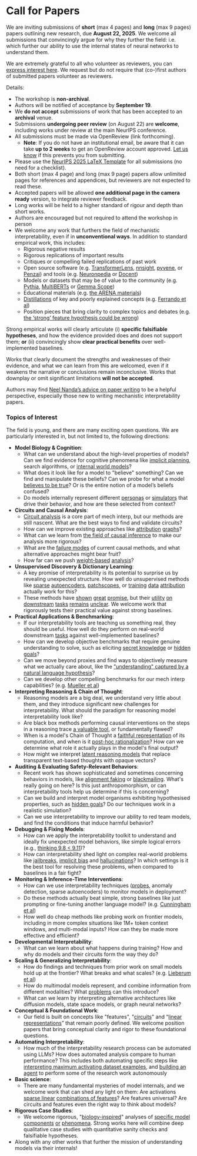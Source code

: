 # Call for Papers
We are inviting submissions of **short** (max 4 pages) and **long** (max 9 pages) papers outlining new research, due **August 22, 2025**. We welcome all submissions that convincingly argue for why they further the field: i.e. which further our ability to use the internal states of neural networks to understand them. 

We are extremely grateful to all who volunteer as reviewers, you can [express interest here](https://www.google.com/url?q=https://docs.google.com/forms/d/e/1FAIpQLSdiw1SJllzoTz_nqzDTzTOGb9DV3W_truQyh-WvYj_QGIi7Mg/viewform?usp%3Ddialog&sa=D&source=editors&ust=1753459666791458&usg=AOvVaw2FKCD2XZvTb28Lhe8mE7DK). We request but do not require that (co-)first authors of submitted papers volunteer as reviewers. 

Details: 
* The workshop is **non-archival**.
* Authors will be notified of acceptance by **September 19**.
* We **do not accept** submissions of work that has been accepted to an **archival** venue.
* Submissions **undergoing peer review** (on August 22) are **welcome**, including works under review at the main NeurIPS conference.
* All submissions must be made via OpenReview (link forthcoming).
  * **Note**: If you do not have an institutional email, be aware that it can take **up to 2 weeks** to get an OpenReview account approved. [Let us know](mailto:neurips2025@mechinterpworkshop.com) if this prevents you from submitting.
* Please use the [NeurIPS 2025 LaTeX Template](https://www.google.com/url?q=https://media.neurips.cc/Conferences/NeurIPS2025/Styles.zip&sa=D&source=editors&ust=1753459666792743&usg=AOvVaw2NSPjp6zMGe2CveFpcE48U) for all submissions (no need for a checklist).
* Both short (max 4 page) and long (max 9 page) papers allow unlimited pages for references and appendices, but reviewers are not expected to read these.
* Accepted papers will be allowed **one additional page in the camera ready** version, to integrate reviewer feedback.
* Long works will be held to a higher standard of rigour and depth than short works.
* Authors are encouraged but not required to attend the workshop in person
* We welcome any work that furthers the field of mechanistic interpretability, even if in **unconventional ways**. In addition to standard empirical work, this includes:
  * Rigorous negative results
  * Rigorous replications of important results
  * Critiques or compelling failed replications of past work
  * Open source software (e.g. [TransformerLens](https://www.google.com/url?q=https://github.com/neelnanda-io/TransformerLens&sa=D&source=editors&ust=1753459666793815&usg=AOvVaw1Dx65JaXLZ1dyJRJJZ5NB5), [nnsight](https://www.google.com/url?q=https://github.com/ndif-team/nnsight&sa=D&source=editors&ust=1753459666793885&usg=AOvVaw2uFNgLv7sJf5Zbzwr46h4t), [pyvene](https://www.google.com/url?q=https://github.com/stanfordnlp/pyvene/tree/main/pyvene/models/mlp&sa=D&source=editors&ust=1753459666793965&usg=AOvVaw3L4DfHeP7QyRJcn_RAnqqw), or [Penzai](https://www.google.com/url?q=https://github.com/google-deepmind/penzai&sa=D&source=editors&ust=1753459666794044&usg=AOvVaw27BUCOO90kqkvbh1VCdvdz)) and tools (e.g. [Neuronpedia](https://www.google.com/url?q=http://neuronpedia.org&sa=D&source=editors&ust=1753459666794122&usg=AOvVaw2CJ9gf1fSeGIqhxZBt4R2j) or [Docent](https://www.google.com/url?q=https://transluce.org/introducing-docent&sa=D&source=editors&ust=1753459666794199&usg=AOvVaw1fR5kSNXBa8ga9L2Q9iqjF))
  * Models or datasets that may be of value to the community (e.g. [Pythia](https://www.google.com/url?q=https://arxiv.org/abs/2304.01373&sa=D&source=editors&ust=1753459666794348&usg=AOvVaw3sYyc8ydAygdVNk7zdO754), [MultiBERTs](https://www.google.com/url?q=https://arxiv.org/abs/2106.16163&sa=D&source=editors&ust=1753459666794411&usg=AOvVaw23s4xHCtTkxaZe6-qFxX3P) or [Gemma Scope](https://www.google.com/url?q=https://arxiv.org/abs/2408.05147&sa=D&source=editors&ust=1753459666794476&usg=AOvVaw3EBt6sNWaq2zf0Y3KT3HGx))
  * Educational materials (e.g. [the ARENA materials](https://www.google.com/url?q=https://arena3-chapter1-transformer-interp.streamlit.app/&sa=D&source=editors&ust=1753459666794617&usg=AOvVaw39dYMdv72KauhwfHesckrx))
  * [Distillations](https://www.google.com/url?q=https://distill.pub/2017/research-debt/&sa=D&source=editors&ust=1753459666794732&usg=AOvVaw3OpePCqKS4T1bFWa8hxcPN) of key and poorly explained concepts (e.g. [Ferrando et al](https://www.google.com/url?q=https://arxiv.org/abs/2405.00208&sa=D&source=editors&ust=1753459666794909&usg=AOvVaw1FZDuBv1AZXqnYLo18iIvl))
  * Position pieces that bring clarity to complex topics and debates (e.g. [the ‘strong’ feature hypothesis could be wrong](https://www.google.com/url?q=https://www.alignmentforum.org/posts/tojtPCCRpKLSHBdpn/the-strong-feature-hypothesis-could-be-wrong&sa=D&source=editors&ust=1753459666795269&usg=AOvVaw0JEycMfOD4B6ZjYinGpX88))

Strong empirical works will clearly articulate (i) **specific falsifiable hypotheses**, and how the evidence provided does and does not support them; **or** (ii) convincingly show **clear practical benefits** over well-implemented baselines. 

Works that clearly document the strengths and weaknesses of their evidence, and what we can learn from this are welcomed, even if it weakens the narrative or conclusions remain inconclusive. Works that downplay or omit significant limitations **will not be accepted**. 

Authors may find [Neel Nanda’s advice on paper writing](https://www.google.com/url?q=https://www.alignmentforum.org/posts/eJGptPbbFPZGLpjsp/highly-opinionated-advice-on-how-to-write-ml-papers&sa=D&source=editors&ust=1753459666796252&usg=AOvVaw33KqkcIPzVLeVrmNfy6a7j) to be a helpful perspective, especially those new to writing mechanistic interpretability papers. 
### Topics of Interest
The field is young, and there are many exciting open questions. We are particularly interested in, but not limited to, the following directions: 
* **Model Biology & Cognition**:
  * What can we understand about the high-level properties of models? Can we find evidence for cognitive phenomena like [implicit planning](https://www.google.com/url?q=https://transformer-circuits.pub/2025/attribution-graphs/biology.html%23dives-poems&sa=D&source=editors&ust=1753459666797005&usg=AOvVaw0rA9r6JUh2dRcuzZCgww4R), search algorithms, or [internal world models](https://www.google.com/url?q=https://arxiv.org/abs/2210.13382&sa=D&source=editors&ust=1753459666797162&usg=AOvVaw0RhEr0TKcWPP2bkiHG888Z)?
  * What does it look like for a model to "believe" something? Can we find and manipulate these beliefs? Can we probe for what a model [believes to be true](https://www.google.com/url?q=https://arxiv.org/abs/2310.06824&sa=D&source=editors&ust=1753459666797456&usg=AOvVaw0oIr43FIBbhY6fpWkrf1l4)? Or is the entire notion of a model’s beliefs confused?
  * Do models internally represent different [personas](https://www.google.com/url?q=https://arxiv.org/abs/2406.12094&sa=D&source=editors&ust=1753459666797700&usg=AOvVaw25fmkCGSZOZlDNJjwn1xc6) or [simulators](https://www.google.com/url?q=https://www.nature.com/articles/s41586-023-06647-8&sa=D&source=editors&ust=1753459666797813&usg=AOvVaw2Dx5haM0F32PCV0TDbE77a) that drive their behavior, and how are these selected from context?
* **Circuits and Causal Analysis**:
  * [Circuit analysis](https://www.google.com/url?q=https://distill.pub/2020/circuits/zoom-in/&sa=D&source=editors&ust=1753459666798104&usg=AOvVaw27MGidErPrB_KqbbTrtwNF) is a core part of mech interp, but our methods are still nascent. What are the best ways to find and validate circuits?
  * How can we improve existing approaches like [attribution](https://www.google.com/url?q=https://arxiv.org/abs/2406.11944&sa=D&source=editors&ust=1753459666798437&usg=AOvVaw14llKnoziYS3q6nXslJEFq) [graphs](https://www.google.com/url?q=https://transformer-circuits.pub/2025/attribution-graphs/methods.html&sa=D&source=editors&ust=1753459666798526&usg=AOvVaw1Rbca2lAAR5yp_kBv1F81y)?
  * What can we learn from [the field of causal inference](https://www.google.com/url?q=https://arxiv.org/abs/2407.04690&sa=D&source=editors&ust=1753459666798673&usg=AOvVaw21EF-Q5PYmh3NQU4j2gYm9) to make our analysis more rigorous?
  * What are the [failure modes](https://www.google.com/url?q=https://arxiv.org/abs/2307.15771&sa=D&source=editors&ust=1753459666798816&usg=AOvVaw3pLDj8UY5lAkcNWaahTusi) of current causal methods, and what alternative approaches might bear fruit?
  * How far can we push [weight-based](https://www.google.com/url?q=https://arxiv.org/abs/2301.05217&sa=D&source=editors&ust=1753459666798999&usg=AOvVaw05u3JkXFfaJytP8VGRquuG) [analysis](https://www.google.com/url?q=https://arxiv.org/abs/2410.08417&sa=D&source=editors&ust=1753459666799089&usg=AOvVaw19BoD5z20gieSl9cyR214t)?
* **Unsupervised Discovery & Dictionary Learning**:
  * A key promise of interpretability is its potential to surprise us by revealing unexpected structure. How well do unsupervised methods like [sparse](https://www.google.com/url?q=https://arxiv.org/abs/2103.15949&sa=D&source=editors&ust=1753459666799411&usg=AOvVaw0a7Ae_wAZzxiwGplFY99T2) [autoencoders](https://www.google.com/url?q=https://transformer-circuits.pub/2023/monosemantic-features&sa=D&source=editors&ust=1753459666799495&usg=AOvVaw0mKxLrVK1O0nPQl-hZmCIY), [patch](https://www.google.com/url?q=https://arxiv.org/abs/2401.06102&sa=D&source=editors&ust=1753459666799567&usg=AOvVaw0cfnYgod6EL-C91DNI9hjP)[scopes](https://www.google.com/url?q=https://arxiv.org/abs/2403.10949v2&sa=D&source=editors&ust=1753459666799618&usg=AOvVaw2_M7AFklsvWuaFvNNwwylx), or [training](https://www.google.com/url?q=https://proceedings.mlr.press/v70/koh17a?ref%3Dhttps://githubhelp.com&sa=D&source=editors&ust=1753459666799703&usg=AOvVaw1UH75Ze7UrvW-xA19QZQge) [data](https://www.google.com/url?q=https://arxiv.org/abs/2308.03296&sa=D&source=editors&ust=1753459666799765&usg=AOvVaw3mV00aiFTT6FHk8zDrupe-) [attribution](https://www.google.com/url?q=https://arxiv.org/abs/2205.11482&sa=D&source=editors&ust=1753459666799841&usg=AOvVaw0mich5rRToPrikFgPAUZAk) actually work for this?
  * These methods have [shown](https://www.google.com/url?q=https://transformer-circuits.pub/2024/scaling-monosemanticity/index.html&sa=D&source=editors&ust=1753459666799991&usg=AOvVaw3_b9a6AaMXCX8boUM6EKuO) [great](https://www.google.com/url?q=https://transformer-circuits.pub/2025/attribution-graphs/biology.html&sa=D&source=editors&ust=1753459666800070&usg=AOvVaw3sVNZb7DAT7ApL_p6Xuc12) [promise](https://www.google.com/url?q=https://arxiv.org/abs/2503.10965&sa=D&source=editors&ust=1753459666800135&usg=AOvVaw2Iotl9FCOZQFIxN0AgSYQ1), but their [utility](https://www.google.com/url?q=https://arxiv.org/abs/2502.16681&sa=D&source=editors&ust=1753459666800202&usg=AOvVaw3ATPZVmA6jNx1kLU9LSmft) [on](https://www.google.com/url?q=https://www.tilderesearch.com/blog/sieve&sa=D&source=editors&ust=1753459666800262&usg=AOvVaw36-Fo-eKDsN507mkvfL3bb) [downstream](https://www.google.com/url?q=https://arxiv.org/abs/2501.17148&sa=D&source=editors&ust=1753459666800355&usg=AOvVaw1BR0SuT1IJGhajSwmebuMq) [tasks](https://www.google.com/url?q=https://transformer-circuits.pub/2024/features-as-classifiers/index.html&sa=D&source=editors&ust=1753459666800433&usg=AOvVaw3Jl4SwPLM0O5mkDIYOLY1m) [remains](https://www.google.com/url?q=https://arxiv.org/abs/2502.04382&sa=D&source=editors&ust=1753459666800491&usg=AOvVaw1qdKcrZkC9r7qK7BBFZajC) [unclear](https://www.google.com/url?q=https://www.alignmentforum.org/posts/4uXCAJNuPKtKBsi28/negative-results-for-saes-on-downstream-tasks&sa=D&source=editors&ust=1753459666800588&usg=AOvVaw3HALgRMNzwQGNyd1Q3J6xI). We welcome work that rigorously tests their practical value against strong baselines.
* **Practical Applications & Benchmarking**:
  * If our interpretability tools are teaching us something real, they should be useful. How well do they perform on real-world downstream [tasks](https://www.google.com/url?q=https://www.lesswrong.com/posts/wGRnzCFcowRCrpX4Y/downstream-applications-as-validation-of-interpretability&sa=D&source=editors&ust=1753459666801002&usg=AOvVaw3Sr7Lw8s1xd075O68qeEv3) against well-implemented baselines?
  * How can we develop objective benchmarks that require genuine understanding to solve, such as eliciting [secret knowledge](https://www.google.com/url?q=https://arxiv.org/abs/2505.14352&sa=D&source=editors&ust=1753459666801303&usg=AOvVaw20xm9dj7Gu0DKTAQAT4yMC) or [hidden goals](https://www.google.com/url?q=https://arxiv.org/abs/2503.10965&sa=D&source=editors&ust=1753459666801401&usg=AOvVaw1F8VrY4Cvofty1WwmenNL5)?
  * Can we move beyond proxies and find ways to objectively measure what we actually care about, like the ["understanding" captured by a natural language hypothesis](https://www.google.com/url?q=https://arxiv.org/abs/2502.04382&sa=D&source=editors&ust=1753459666801705&usg=AOvVaw0CsIDVowoVY3vr-mcqIoG2)?
  * Can we develop other compelling benchmarks for our mech interp capabilities? (e.g. [Mueller et al](https://www.google.com/url?q=https://arxiv.org/abs/2504.13151&sa=D&source=editors&ust=1753459666801880&usg=AOvVaw31Ua-lpu40JOgVZFqAmKsE))
* **Interpreting Reasoning & Chain of Thought**:
  * Reasoning models are a big deal, we understand very little about them, and they introduce significant new challenges for interpretability. What should the paradigm for reasoning model interpretability look like?
  * Are black box methods performing causal interventions on the steps in a reasoning trace [a valuable tool](https://www.google.com/url?q=https://arxiv.org/abs/2506.19143&sa=D&source=editors&ust=1753459666802458&usg=AOvVaw1w-COv69gGTDB4yvTojnkr), or fundamentally flawed?
  * When is a model's Chain of Thought a [faithful representation](https://www.google.com/url?q=https://arxiv.org/abs/2305.04388&sa=D&source=editors&ust=1753459666802702&usg=AOvVaw0Fxt6oA0yoEUeZwUA1LRRh) of its computation, and when is it [post-hoc rationalization](https://www.google.com/url?q=https://arxiv.org/abs/2503.08679&sa=D&source=editors&ust=1753459666802873&usg=AOvVaw2UD2GL_S-NYbbDIqfQZFv6)? How can we determine what role it actually plays in the model's final output?
  * How might we interpret [latent reasoning models](https://www.google.com/url?q=https://arxiv.org/abs/2412.06769&sa=D&source=editors&ust=1753459666803131&usg=AOvVaw0bgXHZ7w9-lcXOVNdYsZdn) that replace transparent text-based thoughts with opaque vectors?
* **Auditing & Evaluating Safety-Relevant Behaviors**:
  * Recent work has shown sophisticated and sometimes concerning behaviors in models, like [alignment faking](https://www.google.com/url?q=https://arxiv.org/abs/2412.14093&sa=D&source=editors&ust=1753459666803498&usg=AOvVaw0Y0h0VQBnjI2OyWjlQkQK3) or [blackmailing](https://www.google.com/url?q=https://www.anthropic.com/research/agentic-misalignment&sa=D&source=editors&ust=1753459666803594&usg=AOvVaw3SVetj3vAxlppoGQ9VjAud). What's really going on here? Is this just anthropomorphism, or can interpretability tools help us determine if this is concerning?
  * Can we build and interpret model organisms exhibiting hypothesised properties, such as [hidden goals](https://www.google.com/url?q=https://arxiv.org/abs/2503.10965&sa=D&source=editors&ust=1753459666803885&usg=AOvVaw22upIRwRCaSTK0vkAXVFII)? Do our techniques work in a realistic simulation?
  * Can we use interpretability to improve our ability to red team models, and find the conditions that induce harmful behavior?
* **Debugging & Fixing Models**:
  * How can we apply the interpretability toolkit to understand and ideally fix unexpected model behaviors, like simple logical errors (e.g., [thinking 9.8 < 9.11](https://www.google.com/url?q=https://transluce.org/observability-interface&sa=D&source=editors&ust=1753459666804463&usg=AOvVaw3VcbrMF5ijcyuboaJe8jS-))?
  * How can interpretability shed light on complex real-world problems like [jailbreaks](https://www.google.com/url?q=https://transformer-circuits.pub/2025/attribution-graphs/biology.html%23dives-jailbreak&sa=D&source=editors&ust=1753459666804682&usg=AOvVaw1xCiCkUYsZN0dMWBN6OiJ3), [implicit bias](https://www.google.com/url?q=https://arxiv.org/abs/2506.10922&sa=D&source=editors&ust=1753459666804779&usg=AOvVaw0lhfAzBDwd9BS7_YEuRG7Q) and [hallucinations](https://www.google.com/url?q=https://arxiv.org/abs/2411.14257&sa=D&source=editors&ust=1753459666804881&usg=AOvVaw1FpJA5xRX0RyUbog7j6gpr)? In which settings is it the best tool for resolving these problems, when compared to baselines in a fair fight?
* **Monitoring & Inference-Time Interventions**:
  * How can we use interpretability techniques ([probes](https://www.google.com/url?q=https://arxiv.org/abs/2102.12452&sa=D&source=editors&ust=1753459666805376&usg=AOvVaw1V0VUNpB_pHOvJ5fxLEEA8), anomaly detection, sparse autoencoders) to monitor models in deployment?
  * Do these methods actually beat simple, strong baselines like just prompting or fine-tuning another language model? (e.g. [Cunningham et al](https://www.google.com/url?q=https://alignment.anthropic.com/2025/cheap-monitors/&sa=D&source=editors&ust=1753459666805739&usg=AOvVaw2ys1wMUhn6F-ZB6QL_t7H2))
  * How well do cheap methods like probing work on frontier models, including in more complex situations like 1M+ token context windows, and multi-modal inputs? How can they be made more effective and efficient?
* **Developmental Interpretability**:
  * What can we learn about what happens during training? How and why do models and their circuits form the way they do?
* **Scaling & Generalizing Interpretability**:
  * How do findings and techniques from prior work on small models hold up at the frontier? What breaks and what scales? (e.g. [Lieberum et al](https://www.google.com/url?q=https://arxiv.org/abs/2307.09458&sa=D&source=editors&ust=1753459666806637&usg=AOvVaw3Ozp0DbfhsjjK9yhN_eKxZ))
  * How do multimodal models represent, and combine information from different modalities? What [problems](https://www.google.com/url?q=https://openreview.net/pdf?id%3DVUhRdZp8ke&sa=D&source=editors&ust=1753459666806849&usg=AOvVaw0K_GiMf7VzYRpnrVv6YxNR) can this introduce?
  * What can we learn by interpreting alternative architectures like diffusion models, state space models, or graph neural networks?
* **Conceptual & Foundational Work**:
  * Our field is built on concepts like "features", "[circuits](https://www.google.com/url?q=https://distill.pub/2020/circuits/zoom-in/&sa=D&source=editors&ust=1753459666807298&usg=AOvVaw2GxVUwsoVXFI3sOHnCTtGN)" and “[linear representations](https://www.google.com/url?q=https://transformer-circuits.pub/2024/july-update/index.html%23linear-representations&sa=D&source=editors&ust=1753459666807419&usg=AOvVaw2-ynpp69iMg-1ErOD8Wcjh)” that remain poorly defined. We welcome position papers that bring conceptual clarity and rigor to these foundational questions.
* **Automating Interpretability**:
  * How much of the interpretability research process can be automated using LLMs? How does automated analysis compare to human performance? This includes both automating specific steps like [interpreting maximum activating dataset examples](https://www.google.com/url?q=https://openaipublic.blob.core.windows.net/neuron-explainer/paper/index.html&sa=D&source=editors&ust=1753459666807987&usg=AOvVaw2UK4mJdIl9xBxDqBmtfrmz), and [building an agent](https://www.google.com/url?q=https://arxiv.org/abs/2404.14394&sa=D&source=editors&ust=1753459666808070&usg=AOvVaw2Tq-RBjA_IIR2onQ0Q4gdt) to perform some of the research work autonomously
* **Basic science**:
  * There are many fundamental mysteries of model internals, and we welcome work that can shed any light on them: Are activations [sparse linear](https://www.google.com/url?q=https://arxiv.org/abs/1601.03764&sa=D&source=editors&ust=1753459666808509&usg=AOvVaw1Ust7-QTHrNA5IxMDRkeRw) [combinations of features](https://www.google.com/url?q=https://transformer-circuits.pub/2022/toy_model/index.html&sa=D&source=editors&ust=1753459666808610&usg=AOvVaw2WeuP-lGeV62TGWnX6PKm-)? Are features universal? Are circuits and features even the right way to think about models?
* **Rigorous Case Studies**:
  * We welcome rigorous, "[biology-inspired](https://www.google.com/url?q=https://distill.pub/2020/circuits/curve-circuits/&sa=D&source=editors&ust=1753459666808930&usg=AOvVaw3PGNgIEx5VVObtkNmtfc4T)" analyses of [specific model](https://www.google.com/url?q=https://arxiv.org/abs/2310.04625&sa=D&source=editors&ust=1753459666809013&usg=AOvVaw0laJ_7pUvZ4-aH7IxaqwnT) [components](https://www.google.com/url?q=https://transformer-circuits.pub/2024/scaling-monosemanticity/index.html&sa=D&source=editors&ust=1753459666809104&usg=AOvVaw1Bm-FFMA8p2afEOeQM1-i_) [or](https://www.google.com/url?q=https://arxiv.org/abs/2305.01610&sa=D&source=editors&ust=1753459666809173&usg=AOvVaw1DmMC0WR_qtJcQtJsAnY-m) [phenomena](https://www.google.com/url?q=https://arxiv.org/abs/2306.09346&sa=D&source=editors&ust=1753459666809268&usg=AOvVaw1M-Bc37CPkb1WLWyrk5s18). Strong works here will combine deep qualitative case studies with quantitative sanity checks and falsifiable hypotheses.
* Along with any other works that further the mission of understanding models via their internals!